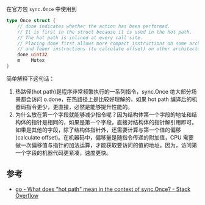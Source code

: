 在官方包 `sync.Once` 中使用到


```go
type Once struct {
	// done indicates whether the action has been performed.
	// It is first in the struct because it is used in the hot path.
	// The hot path is inlined at every call site.
	// Placing done first allows more compact instructions on some architectures (amd64/386),
	// and fewer instructions (to calculate offset) on other architectures.
	done uint32
	m    Mutex
}
```


简单解释下这句话：
1. 热路径(hot path)是程序非常频繁执行的一系列指令，sync.Once 绝大部分场景都会访问 o.done，在热路径上是比较好理解的，如果 hot path 编译后的机器码指令更少，更直接，必然是能够提升性能的。
2. 为什么放在第一个字段就能够减少指令呢？因为结构体第一个字段的地址和结构体的指针是相同的，如果是第一个字段，直接对结构体的指针解引用即可。如果是其他的字段，除了结构体指针外，还需要计算与第一个值的偏移(calculate offset)。在机器码中，偏移量是随指令传递的附加值，CPU 需要做一次偏移值与指针的加法运算，才能获取要访问的值的地址。因为，访问第一个字段的机器代码更紧凑，速度更快。

## 参考
- [go - What does "hot path" mean in the context of sync.Once? - Stack Overflow](https://stackoverflow.com/questions/59174176/what-does-hot-path-mean-in-the-context-of-sync-once)
